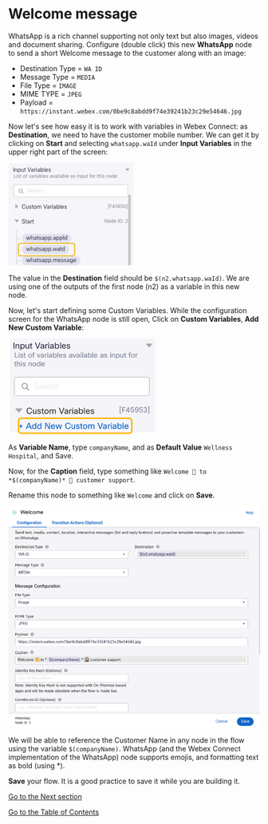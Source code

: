 # Welcome message

WhatsApp is a rich channel supporting not only text but also images, videos and document sharing. Configure (double click) this new **WhatsApp** node to send a short Welcome message to the customer along with an image:

   - Destination Type = `WA ID`
   - Message Type = `MEDIA`
   - File Type = `IMAGE`
   - MIME TYPE = `JPEG`
   - Payload = `https://instant.webex.com/0be9c8abdd9f74e39241b23c29e54646.jpg`

   Now let's see how easy it is to work with variables in Webex Connect:
   as **Destination**, we need to have the customer mobile number. We can get it by clicking on **Start** and selecting ``whatsapp.waId`` under **Input Variables** in the upper right part of the screen:

   ![First WA Node](images/first_wa_node.png)

   The value in the **Destination** field should be ``$(n2.whatsapp.waId)``. We are using one of the outputs of the first node (n2) as a variable in this new node.

   Now, let's start defining some Custom Variables. While the configuration screen for the WhatsApp node is still open, Click on **Custom Variables**, **Add New Custom Variable**:

   ![alt text](images/custom-vars.png)

   As **Variable Name**, type ``companyName``, and as **Default Value** ``Wellness Hospital``, and Save.

   Now, for the **Caption** field, type something like ``Welcome 👋 to *$(companyName)* 🏥 customer support``.
   
   Rename this node to something like `Welcome` and click on **Save**.

   ![alt text](images/welcome.png)

   We will be able to reference the Customer Name in any node in the flow using the variable ``$(companyName)``. WhatsApp (and the Webex Connect implementation of the WhatsApp) node supports emojis, and formatting text as bold (using *).

   **Save** your flow. It is a good practice to save it while you are building it.

[Go to the Next section](./08-connectflow-03.md)

[Go to the Table of Contents](README.md#table-of-contents)